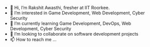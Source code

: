 - 👋 Hi, I’m Rakshit Awasthi, fresher at IIT Roorkee.
- 👀 I’m interested in Game Development, Web Development, Cyber Security
- 🌱 I’m currently learning Game Development, DevOps, Web Development, Cyber Security
- 💞️ I’m looking to collaborate on software development projects
- 📫 How to reach me ...

<!---
rakshit1401/rakshit1401 is a ✨ special ✨ repository because its `README.md` (this file) appears on your GitHub profile.
You can click the Preview link to take a look at your changes.
--->

